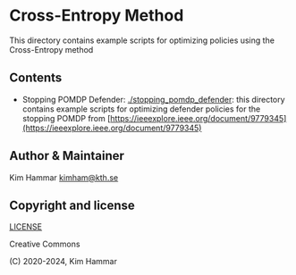 # Cross-Entropy Method

This directory contains example scripts for optimizing policies using the Cross-Entropy method

## Contents 

- Stopping POMDP Defender: [./stopping_pomdp_defender](stopping_pomdp_defender): this directory contains example scripts for optimizing defender policies for the stopping POMDP from [https://ieeexplore.ieee.org/document/9779345](https://ieeexplore.ieee.org/document/9779345)

## Author & Maintainer

Kim Hammar <kimham@kth.se>

## Copyright and license

[LICENSE](../../../LICENSE.md)

Creative Commons

(C) 2020-2024, Kim Hammar
